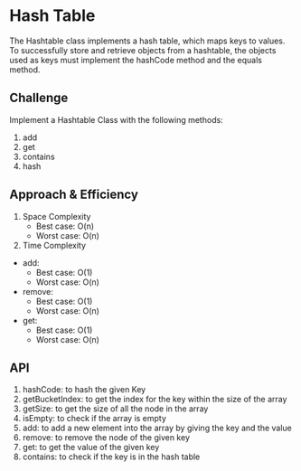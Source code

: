 # Hash Table
The Hashtable class implements a hash table, which maps keys to values. To successfully store and retrieve objects from a hashtable, the objects used as keys must implement the hashCode method and the equals method.

## Challenge
Implement a Hashtable Class with the following methods:
1. add
2. get
3. contains
4. hash

## Approach & Efficiency

1. Space Complexity
    - Best case: O(n)
    - Worst case: O(n)
1. Time Complexity
  - add:
    - Best case: O(1)
    - Worst case: O(n)
  - remove:
    - Best case: O(1)
    - Worst case: O(n)
  - get:
      - Best case: O(1)
      - Worst case: O(n)

## API
1. hashCode: to hash the given Key
2. getBucketIndex: to get the index for the key within the size of the array
3. getSize: to get the size of all the node in the array
4. isEmpty: to check if the array is empty
5. add: to add a new element into the array by giving the key and the value
6. remove: to remove the node of the given key
7. get: to get the value of the given key
8. contains: to check if the key is in the hash table
